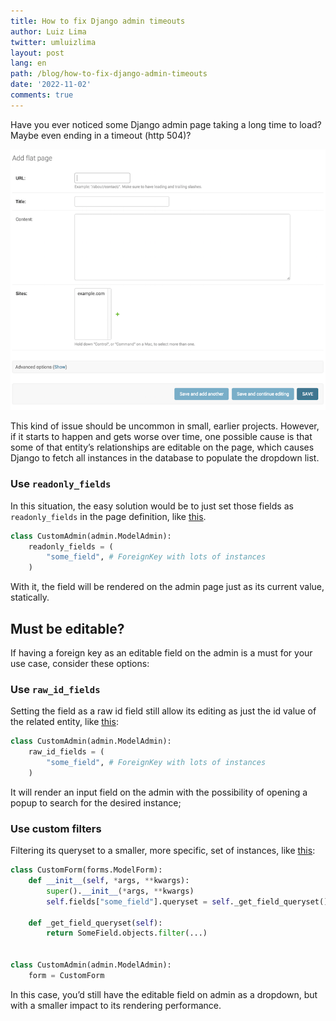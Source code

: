 ```yaml
---
title: How to fix Django admin timeouts
author: Luiz Lima
twitter: umluizlima
layout: post
lang: en
path: /blog/how-to-fix-django-admin-timeouts
date: '2022-11-02'
comments: true
---
```


Have you ever noticed some Django admin page taking a long time to load? Maybe even ending in a timeout (http 504)?

![Example](./example.png)

This kind of issue should be uncommon in small, earlier projects. However, if it starts to happen and gets worse over time, one possible cause is that some of that entity’s relationships are editable on the page, which causes Django to fetch all instances in the database to populate the dropdown list.

### Use `readonly_fields`

In this situation, the easy solution would be to just set those fields as `readonly_fields` in the page definition, like [this](https://docs.djangoproject.com/en/4.1/ref/contrib/admin/#django.contrib.admin.ModelAdmin.readonly_fields).

```python
class CustomAdmin(admin.ModelAdmin):
    readonly_fields = (
        "some_field", # ForeignKey with lots of instances
    )
```

With it, the field will be rendered on the admin page just as its current value, statically.

## Must be editable?

If having a foreign key as an editable field on the admin is a must for your use case, consider these options:

### Use `raw_id_fields`

Setting the field as a raw id field still allow its editing as just the id value of the related entity, like [this](https://docs.djangoproject.com/en/4.1/ref/contrib/admin/#django.contrib.admin.ModelAdmin.raw_id_fields):

```python
class CustomAdmin(admin.ModelAdmin):
    raw_id_fields = (
        "some_field", # ForeignKey with lots of instances
    )
```

It will render an input field on the admin with the possibility of opening a popup to search for the desired instance;

### Use custom filters

Filtering its queryset to a smaller, more specific, set of instances, like [this](https://code.djangoproject.com/ticket/28311):

```python
class CustomForm(forms.ModelForm):
    def __init__(self, *args, **kwargs):
        super().__init__(*args, **kwargs)
        self.fields["some_field"].queryset = self._get_field_queryset()

    def _get_field_queryset(self):
        return SomeField.objects.filter(...)


class CustomAdmin(admin.ModelAdmin):
    form = CustomForm
```

In this case, you’d still have the editable field on admin as a dropdown, but with a smaller impact to its rendering performance.
